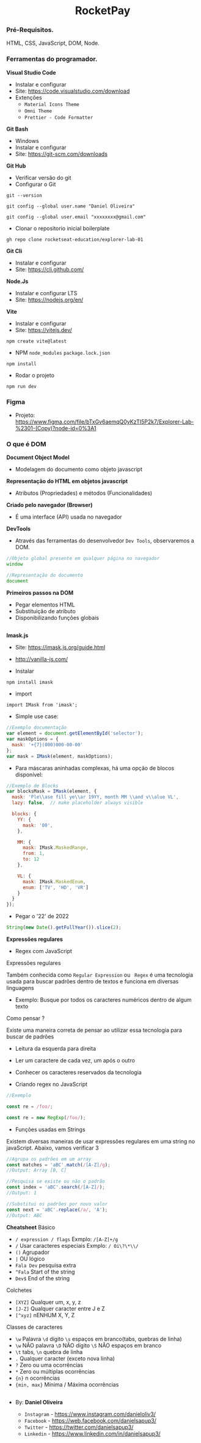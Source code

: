 <h1 align="center"> RocketPay </h1>



### Pré-Requisitos.

HTML, CSS, JavaScript, DOM, Node.

### Ferramentas do programador.

**Visual Studio Code**
- Instalar e configurar
- Site: https://code.visualstudio.com/download
- Extenções
    - `Material Icons Theme`
    - `Omni Theme`
    - `Prettier - Code Formatter` 

**Git Bash**
- Windows
- Instalar e configurar
- Site: https://git-scm.com/downloads


**Git Hub**
- Verificar versão do git
- Configurar o Git

```
git --version
```
```
git config --global user.name "Daniel Oliveira"
```
```
git config --global user.email "xxxxxxxx@gmail.com"
```
- Clonar o repositorio inicial boilerplate
```
gh repo clone rocketseat-education/explorer-lab-01
```

**Git Cli**
- Instalar e configurar
- Site: https://cli.github.com/


**Node.Js**
- Instalar e configurar LTS
- Site: https://nodejs.org/en/


**Vite**
- Instalar e configurar
- Site: https://vitejs.dev/

```
npm create vite@latest
```
- NPM `node_modules` `package.lock.json`
```
npm install 
```
- Rodar o projeto
```
npm run dev
```

### Figma
- Projeto: https://www.figma.com/file/bTxGv6aemqQ0yKzTI5P2k7/Explorer-Lab-%2301-(Copy)?node-id=0%3A1

### O que é DOM
**Document Object Model**
- Modelagem do documento como objeto javascript

**Representação do HTML em objetos javascript**
- Atributos (Propriedades) e métodos (Funcionalidades)

**Criado pelo navegador (Browser)**
- É uma interface (API) usada no navegador

**DevTools**
- Através das ferramentas do desenvolvedor `Dev Tools`, observaremos a DOM.
```js
//Objeto global presente em qualquer página no navegador
window

//Representação do documento
document
```

**Primeiros passos na DOM**
- Pegar elementos HTML
- Substituição de atributo
- Disponibilizando funções globais


##

**Imask.js**
- Site: https://imask.js.org/guide.html
- http://vanilla-js.com/


- Instalar
```
npm install imask
```
- import
```
import IMask from 'imask';
```
- Simple use case:
```js
//Exemplo documentação
var element = document.getElementById('selector');
var maskOptions = {
  mask: '+{7}(000)000-00-00'
};
var mask = IMask(element, maskOptions);
```

- Para máscaras aninhadas complexas, há uma opção de blocos disponível:

```js
//Exemplo de Blocks
var blocksMask = IMask(element, {
  mask: 'Ple\\ase fill ye\\ar 19YY, month MM \\and v\\alue VL',
  lazy: false,  // make placeholder always visible

  blocks: {
    YY: {
      mask: '00',
    },

    MM: {
      mask: IMask.MaskedRange,
      from: 1,
      to: 12
    },

    VL: {
      mask: IMask.MaskedEnum,
      enum: ['TV', 'HD', 'VR']
    }
  }
});
```

- Pegar o '22' de 2022
```js
String(new Date().getFullYear()).slice(2);
```
**Expressões regulares**
- Regex com JavaScript

Expressões regulares

Também conhecida como `Regular Expression` ou ` Regex` é uma tecnologia usada para buscar padrões dentro de textos e funciona em diversas linguagens

- Exemplo: Busque por todos os caracteres numéricos dentro de algum texto

Como pensar ?

Existe uma maneira correta de pensar ao utilizar essa tecnologia para buscar de padrões
- Leitura da esquerda para direita
- Ler um caractere de cada vez, um após o outro
- Conhecer os caracteres reservados da tecnologia

- Criando regex no JavaScript
```js
//Exemplo

const re = /foo/;

const re = new RegExp(/foo/);
```

- Funções usadas em Strings

Existem diversas maneiras de usar expressões regulares em uma string no javaScript. Abaixo, vamos verificar 3

```js
//Agrupa os padrões em um array
const matches = 'aBC'.match(/[A-Z]/g);
//Output: Array [B, C]

//Pesquisa se existe ou não o padrão
const index = 'aBC'.search(/[A-Z]/);
//Output: 1

//Substitui os padrões por novo valor
const next = 'aBC'.replace(/a/, 'A');
//Output: ABC

```

**Cheatsheet**
Básico
- `/ expression / flags`
  Exmplo: `/[A-Z]+/g`
- `/` Usar caracteres especiais
  Exmplo: `/ Oi\?\*\\/`
- `()` Agrupador
- `|` OU lógico
- `Fala Dev` pesquisa extra
- `^Fala` Start of the string
- `Dev$` End of the string

Colchetes
- `[XYZ]` Qualquer um, x, y, z
- `[J-Z]` Qualquer caracter entre J e Z
- `[^xyz]` nENHUM X, Y, Z

Classes de caracteres
- `\w` Palavra `\d` dígito `\s` espaços em branco(tabs, quebras de linha)
- `\w` NÃO palavra `\D` NÃO dígito `\S` NÃO espaços em branco
- `\t` tabs, `\n` quebra de linha
- `.` Qualquer caracter (exceto nova linha)
- `?` Zero ou uma ocorrências
- `*` Zero ou múltiplas ocorrências
- `{n}` n ocorrências
- `{min, max}` Mínima / Máxima ocorrências

















##
### 
##

- By:  **Daniel Oliveira**

  - `Instagram` - https://www.instagram.com/danieloliv3/
  - `Facebook` - https://web.facebook.com/danielsapup3/
  - `Twitter` - https://twitter.com/danielsapup3/
  - `Linkedin` - https://www.linkedin.com/in/danielsapup3/

  ##